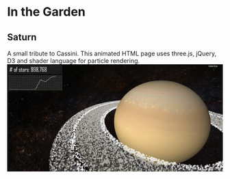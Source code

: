 # In the Garden

## Saturn
A small tribute to Cassini. This animated HTML page uses three.js, jQuery, D3 and shader language for particle rendering.
![Cassini](../imgs/screens/cassini.png)
